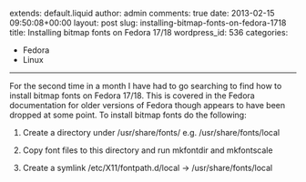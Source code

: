 extends: default.liquid
author: admin
comments: true
date: 2013-02-15 09:50:08+00:00
layout: post
slug: installing-bitmap-fonts-on-fedora-1718
title: Installing bitmap fonts on Fedora 17/18
wordpress_id: 536
categories:
- Fedora
- Linux
---

For the second time in a month I have had to go searching to find how to install bitmap fonts on Fedora 17/18. This is covered in the Fedora documentation for older versions of Fedora though appears to have been dropped at some point. To install bitmap fonts do the following:





  1. Create a directory under /usr/share/fonts/ e.g. /usr/share/fonts/local


  2. Copy font files to this directory and run mkfontdir and mkfontscale


  3. Create a symlink /etc/X11/fontpath.d/local -> /usr/share/fonts/local




